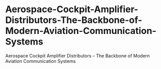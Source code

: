 # Aerospace-Cockpit-Amplifier-Distributors-The-Backbone-of-Modern-Aviation-Communication-Systems
Aerospace Cockpit Amplifier Distributors – The Backbone of Modern Aviation Communication Systems

